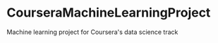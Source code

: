 CourseraMachineLearningProject
==============================

Machine learning project for Coursera's data science track
